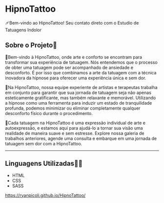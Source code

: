 # HipnoTattoo 

<p> 🩹Bem-vindo ao HipnoTattoo! Seu contato direto com o Estudio de Tatuagens Indolor  </p>

<h2> Sobre o Projeto🧾</h2>

<p>
🤗Bem-vindo à HipnoTattoo, onde arte e conforto se encontram para transformar sua experiência de tatuagem. Nós entendemos que o processo de obter uma tatuagem pode ser acompanhado de ansiedade e desconforto. É por isso que combinamos a arte da tatuagem com a técnica inovadora da hipnose para oferecer uma experiência única e sem dor.

🌊Na HipnoTattoo, nossa equipe experiente de artistas e terapeutas trabalha em conjunto para garantir que sua jornada de tatuagem seja não apenas esteticamente gratificante, mas também relaxante e memorável. Utilizando a hipnose como uma ferramenta para induzir um estado de tranquilidade profunda, podemos minimizar ou eliminar completamente qualquer desconforto físico durante o procedimento.

🎨Cada tatuagem na HipnoTattoo é uma expressão individual de arte e autoexpressão, e estamos aqui para ajudá-lo a tornar sua visão uma realidade de maneira suave e sem estresse. Explore nossa galeria de trabalhos anteriores, agende uma consulta e embarque em uma jornada de tatuagem sem dor com a HipnoTattoo.

</p>

<hr>
<h2>Linguagens Utilizadas👨‍💻</h2>
<ul>
  <li> HTML </li>
  <li> CSS </li>
  <li> SASS </li>
</ul>


https://ryanpicoli.github.io/HipnoTattoo/
